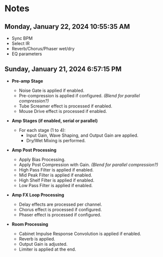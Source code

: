 # Notes

## Monday, January 22, 2024 10:55:35 AM

- Sync BPM
- Select IR
- Reverb/Chorus/Phaser wet/dry
- EQ parameters

## Sunday, January 21, 2024 6:57:15 PM

- **Pre-amp Stage**
  - Noise Gate is applied if enabled.
  - Pre-compression is applied if configured. *(Blend for parallel compression?)*
  - Tube Screamer effect is processed if enabled.
  - Mouse Drive effect is processed if enabled.

- **Amp Stages (if enabled, serial or parallel)**
  - For each stage (1 to 4):
    - Input Gain, Wave Shaping, and Output Gain are applied.
    - Dry/Wet Mixing is performed.

- **Amp Post Processing**
  - Apply Bias Processing.
  - Apply Post Compression with Gain. *(Blend for parallel compression?)*
  - High Pass Filter is applied if enabled.
  - Mid Peak Filter is applied if enabled.
  - High Shelf Filter is applied if enabled.
  - Low Pass Filter is applied if enabled.

- **Amp FX Loop Processing**
  - Delay effects are processed per channel.
  - Chorus effect is processed if configured.
  - Phaser effect is processed if configured.

- **Room Processing**
  - Cabinet Impulse Response Convolution is applied if enabled.
  - Reverb is applied.
  - Output Gain is adjusted.
  - Limiter is applied at the end.